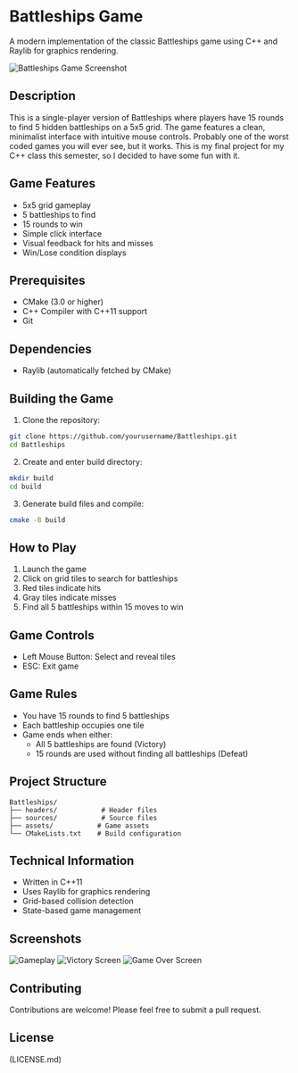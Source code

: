 # Battleships Game

A modern implementation of the classic Battleships game using C++ and Raylib for graphics rendering.

![Battleships Game Screenshot](assets/gameplay.png) <!-- You'll need to add this -->

## Description
This is a single-player version of Battleships where players have 15 rounds to find 5 hidden battleships on a 5x5 grid. The game features a clean, minimalist interface with intuitive mouse controls.
Probably one of the worst coded games you will ever see, but it works.
This is my final project for my C++ class this semester, so I decided to have some fun with it.

## Game Features
- 5x5 grid gameplay
- 5 battleships to find
- 15 rounds to win
- Simple click interface
- Visual feedback for hits and misses
- Win/Lose condition displays

## Prerequisites
- CMake (3.0 or higher)
- C++ Compiler with C++11 support
- Git

## Dependencies
- Raylib (automatically fetched by CMake)

## Building the Game

1. Clone the repository:
```bash
git clone https://github.com/yourusername/Battleships.git
cd Battleships
```

2. Create and enter build directory:
```bash
mkdir build
cd build
```

3. Generate build files and compile:
```bash
cmake -B build
```

## How to Play
1. Launch the game
2. Click on grid tiles to search for battleships
3. Red tiles indicate hits
4. Gray tiles indicate misses
5. Find all 5 battleships within 15 moves to win

## Game Controls
- Left Mouse Button: Select and reveal tiles
- ESC: Exit game

## Game Rules
- You have 15 rounds to find 5 battleships
- Each battleship occupies one tile
- Game ends when either:
  - All 5 battleships are found (Victory)
  - 15 rounds are used without finding all battleships (Defeat)

## Project Structure
```
Battleships/
├── headers/           # Header files
├── sources/           # Source files
├── assets/           # Game assets
└── CMakeLists.txt    # Build configuration
```

## Technical Information
- Written in C++11
- Uses Raylib for graphics rendering
- Grid-based collision detection
- State-based game management

## Screenshots
![Gameplay](assets/game.png) <!-- You'll need to add this -->
![Victory Screen](assets/victory.png) <!-- You'll need to add this -->
![Game Over Screen](assets/game_over.png)

## Contributing
Contributions are welcome! Please feel free to submit a pull request.

## License
(LICENSE.md)
